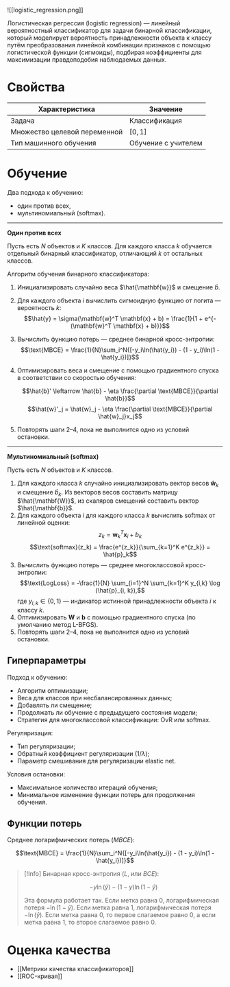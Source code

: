 ![[logistic_regression.png]]

Логистическая регрессия (logistic regression) — линейный вероятностный классификатор для задачи бинарной классификации, который моделирует вероятность принадлежности объекта к классу путём преобразования линейной комбинации признаков с помощью логистической функции (сигмоиды), подбирая коэффициенты для максимизации правдоподобия наблюдаемых данных.

# Свойства

| Характеристика               | Значение            |
| ---------------------------- | ------------------- |
| Задача                       | Классификация       |
| Множество целевой переменной | $[0, 1]$            |
| Тип машинного обучения       | Обучение с учителем |

# Обучение

Два подхода к обучению:

- один против всех,
- мультиномиальный (softmax).

---

**Один против всех** 

Пусть есть $N$ объектов и $K$ классов. Для каждого класса $k$ обучается отдельный бинарный классификатор, отличающий $k$ от остальных классов.

Алгоритм обучения бинарного классификатора:

1. Инициализировать случайно веса $\hat{\mathbf{w}}$ и смещение $\hat{b}$.
2. Для каждого объекта $i$ вычислить сигмоидную функцию от логита — вероятность $k$: 
   $$\hat{y} = \sigma(\mathbf{w}^T \mathbf{x} + b) = \frac{1}{1 + e^{-(\mathbf{w}^T \mathbf{x} + b)}}$$
3. Вычислить функцию потерь — среднее бинарной кросс-энтропии:
   $$\text{MBCE} = \frac{1}{N}\sum_i^N{[-y_i\ln(\hat{y_i}) - (1 - y_i)\ln(1 - \hat{y_i})]}$$
4. Оптимизировать веса и смещение с помощью градиентного спуска в соответствии со скоростью обучения:

   $$\hat{b}' \leftarrow \hat{b} - \eta \frac{\partial \text{MBCE}}{\partial \hat{b}}$$$$\hat{w}'_j = \hat{w}_j - \eta \frac{\partial \text{MBCE}}{\partial \hat{w}_j}x_j$$
5. Повторять шаги 2–4, пока не выполнится одно из условий остановки.

---

**Мультиномиальный (softmax)**

Пусть есть $N$ объектов и $K$ классов.

1. Для каждого класса $k$ случайно инициализировать вектор весов $\mathbf{\hat{w}}_k$ и смещение $\hat{b}_k$. Из векторов весов составить матрицу $\hat{\mathbf{W}}$, из скаляров смещений составить вектор $\hat{\mathbf{b}}$.
2. Для каждого объекта $i$ для каждого класса $k$ вычислить $\text{softmax}$ от линейной оценки:
   $$ z_k = \mathbf{w}_k^T \mathbf{x}_i + b_k$$
   $$\text{softmax}(z_k) = \frac{e^{z_k}}{\sum_{k=1}^K e^{z_k}} = \hat{p}_k$$
3. Вычислить функцию потерь — среднее многоклассовой кросс-энтропии:
   $$\text{LogLoss} = -\frac{1}{N} \sum_{i=1}^N \sum_{k=1}^K y_{i,k} \log (\hat{p}_{i, k}),$$
   где $y_{i, k} \in \{0, 1\}$ — индикатор истинной принадлежности объекта $i$ к классу $k$.
4. Оптимизировать $\mathbf{W}$ и $\mathbf{b}$ с помощью градиентного спуска (по умолчанию метод L-BFGS).
5. Повторять шаги 2–4, пока не выполнится одно из условий остановки.

## Гиперпараметры

Подход к обучению:

* Алгоритм оптимизации;
* Веса для классов при несбалансированных данных;
* Добавлять ли смещение;
* Продолжать ли обучение с предыдущего состояния модели;
* Стратегия для многоклассовой классификации: OvR или softmax.

Регуляризация:

*   Тип регуляризации;
*   Обратный коэффициент регуляризации ($1/\lambda$);
*   Параметр смешивания для регуляризации elastic net.

Условия остановки:

*   Максимальное количество итераций обучения;
*   Минимальное изменение функции потерь для продолжения обучения.

## Функции потерь

Среднее логарифмических потерь ($MBCE$):

$$\text{MBCE} = \frac{1}{N}\sum_i^N{[-y_i\ln(\hat{y_i}) - (1 - y_i)\ln(1 - \hat{y_i})]}$$

> [!Info]
> Бинарная кросс-энтропия ($L$, или $BCE$):
> 
>$$-y\ln(\hat{y}) - (1 - y)\ln(1 - \hat{y})$$
>
> Эта формула работает так. Если метка равна 0, логарифмическая потеря $-\ln(1 - \hat{y})$. Если метка равна 1, логарифмическая потеря $-\ln(\hat{y})$. Если метка равна 0, то первое слагаемое равно 0, а если метка равна 1, то второе слагаемое равно 0.

# Оценка качества

- [[Метрики качества классификаторов]]
- [[ROC-кривая]]